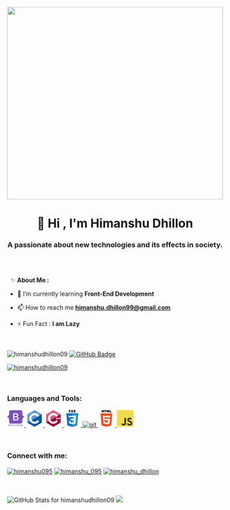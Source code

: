 <a href="#"><img align="center" src="https://camo.githubusercontent.com/0ab44d5c6a2cae99e3336c6ae57ec2a93292890a058f258f7c7bf53437fc2ffd/68747470733a2f2f62696f6d65646963616c6f6479737365792e626c6f67732e686f706b696e736d65646963696e652e6f72672f66696c65732f323032302f30322f70726f6772616d6d696e672d636f64652d77696e646f772d4765747479496d616765732d313132343833383932355f3634302e6a7067" height="450px" width="100%" ></a><br/>
<h1 align="center">👋 Hi , I'm Himanshu Dhillon</h1>
<h3 align="center">A passionate about new technologies and its effects in society.</h3><br/><br/>





&nbsp; ✨ **About Me :**
- 🌱 I’m currently learning **Front-End Development**

- 📫 How to reach me **himanshu.dhillon99@gmail.com**

- ⚡ Fun Fact : **I am Lazy**
<br/><br/><br/>

<p align="left"> <img src="https://komarev.com/ghpvc/?username=himanshudhillon09&label=Profile%20views&color=0e75b6&style=flat" alt="himanshudhillon09" /> 
<a href="https://github.com/himanshudhillon09?tab=followers"><img src="https://img.shields.io/github/followers/himanshudhillon09?label=Followers&style=social" alt="GitHub Badge"></a>
<p align="left"> <a href="https://github.com/ryo-ma/github-profile-trophy"><img src="https://github-profile-trophy.vercel.app/?username=himanshudhillon09" alt="himanshudhillon09" /></a> </p><br/>


<h3 align="left">Languages and Tools:</h3>
<p align="left"> <a href="https://getbootstrap.com" target="_blank" rel="noreferrer"> <img src="https://raw.githubusercontent.com/devicons/devicon/master/icons/bootstrap/bootstrap-plain-wordmark.svg" alt="bootstrap" width="40" height="40"/> </a> <a href="https://www.cprogramming.com/" target="_blank" rel="noreferrer"> <img src="https://raw.githubusercontent.com/devicons/devicon/master/icons/c/c-original.svg" alt="c" width="40" height="40"/> </a> <a href="https://www.w3schools.com/cpp/" target="_blank" rel="noreferrer"> <img src="https://raw.githubusercontent.com/devicons/devicon/master/icons/cplusplus/cplusplus-original.svg" alt="cplusplus" width="40" height="40"/> </a> <a href="https://www.w3schools.com/css/" target="_blank" rel="noreferrer"> <img src="https://raw.githubusercontent.com/devicons/devicon/master/icons/css3/css3-original-wordmark.svg" alt="css3" width="40" height="40"/> </a> <a href="https://git-scm.com/" target="_blank" rel="noreferrer"> <img src="https://www.vectorlogo.zone/logos/git-scm/git-scm-icon.svg" alt="git" width="40" height="40"/> </a> <a href="https://www.w3.org/html/" target="_blank" rel="noreferrer"> <img src="https://raw.githubusercontent.com/devicons/devicon/master/icons/html5/html5-original-wordmark.svg" alt="html5" width="40" height="40"/> </a> <a href="https://developer.mozilla.org/en-US/docs/Web/JavaScript" target="_blank" rel="noreferrer"> <img src="https://raw.githubusercontent.com/devicons/devicon/master/icons/javascript/javascript-original.svg" alt="javascript" width="40" height="40"/> </a> </p>
<br/>











<h3 align="left">Connect with me:</h3>
<p align="left">
<a href="https://linkedin.com/in/himanshu095" target="blank"><img align="center" src="https://raw.githubusercontent.com/rahuldkjain/github-profile-readme-generator/master/src/images/icons/Social/linked-in-alt.svg" alt="himanshu095" height="30" width="40" /></a>
<a href="https://instagram.com/himanshu_095" target="blank"><img align="center" src="https://raw.githubusercontent.com/rahuldkjain/github-profile-readme-generator/master/src/images/icons/Social/instagram.svg" alt="himanshu_095" height="30" width="40" /></a>
<a href="https://www.hackerrank.com/himanshu_095" target="blank"><img align="center" src="https://raw.githubusercontent.com/rahuldkjain/github-profile-readme-generator/master/src/images/icons/Social/hackerrank.svg" alt="himanshu_dhillon" height="30" width="40" /></a>
</p><br/><br/>










<img src="https://github-readme-stats.vercel.app/api?username=himanshudhillon09&show_icons=true&include_all_commits=true&count_private=true&theme=jolly&layout=compact" alt="GitHub Stats for himanshudhillon09" width="450">

<img src="https://github-readme-streak-stats.herokuapp.com?user=himanshudhillon09&theme=jolly" width="450">
